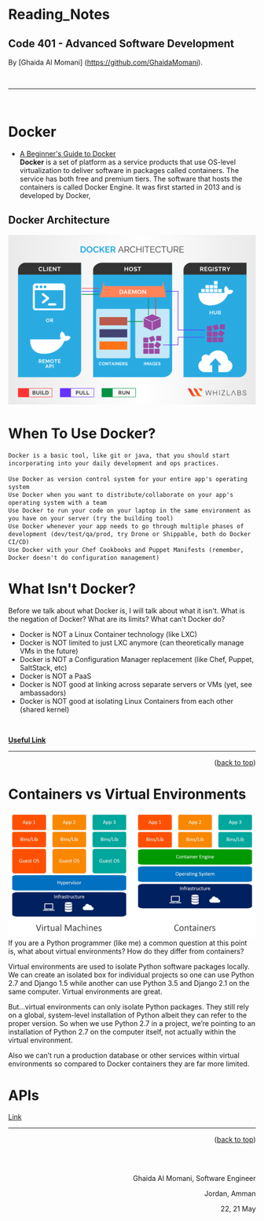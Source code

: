 
# Reading_Notes
## Code 401 - Advanced Software Development





By [Ghaida Al Momani] (https://github.com/GhaidaMomani).


<br/>
<hr/>
<br/>

# Docker
* [A Beginner's Guide to Docker](https://wsvincent.com/beginners-guide-to-docker/)  
**Docker** is a set of platform as a service products that use OS-level virtualization to deliver software in packages called containers. The service has both free and premium tiers. The software that hosts the containers is called Docker Engine. It was first started in 2013 and is developed by Docker,

## Docker Architecture 
![](../assests/Docker_Architecture.png)

# When To Use Docker?
```
Docker is a basic tool, like git or java, that you should start incorporating into your daily development and ops practices.

Use Docker as version control system for your entire app's operating system
Use Docker when you want to distribute/collaborate on your app's operating system with a team
Use Docker to run your code on your laptop in the same environment as you have on your server (try the building tool)
Use Docker whenever your app needs to go through multiple phases of development (dev/test/qa/prod, try Drone or Shippable, both do Docker CI/CD)
Use Docker with your Chef Cookbooks and Puppet Manifests (remember, Docker doesn't do configuration management)
```
# What Isn't Docker?
Before we talk about what Docker is, I will talk about what it isn't. What is the negation of Docker? What are its limits? What can't Docker do?

* Docker is NOT a Linux Container technology (like LXC)
* Docker is NOT limited to just LXC anymore (can theoretically manage VMs in the future)
* Docker is NOT a Configuration Manager replacement (like Chef, Puppet, SaltStack, etc)
* Docker is NOT a PaaS
* Docker is NOT good at linking across separate servers or VMs (yet, see ambassadors)
* Docker is NOT good at isolating Linux Containers from each other (shared kernel)

<br/>

**[Useful Link](https://www.ctl.io/developers/blog/post/what-is-docker-and-when-to-use-it/)**

<hr/>
<p align="right">(<a href="#top">back to top</a>)</p>




# Containers vs Virtual Environments

![](../assests/containers-vs-virtual-machines.jpg)
If you are a Python programmer (like me) a common question at this point is, what about virtual environments? How do they differ from containers?

Virtual environments are used to isolate Python software packages locally. We can create an isolated box for individual projects so one can use Python 2.7 and Django 1.5 while another can use Python 3.5 and Django 2.1 on the same computer. Virtual environments are great.

But…virtual environments can only isolate Python packages. They still rely on a global, system-level installation of Python albeit they can refer to the proper version. So when we use Python 2.7 in a project, we’re pointing to an installation of Python 2.7 on the computer itself, not actually within the virtual environment.

Also we can’t run a production database or other services within virtual environments so compared to Docker containers they are far more limited.


# APIs
[Link](https://djangoforapis.com/library-website-and-api/)






















<hr/>
<p align="right">(<a href="#top">back to top</a>)</p>





  <br/><br/>

<p align="right">Ghaida Al Momani, Software Engineer</p>
<p align="right">Jordan, Amman</p>
  <p align="right">22, 21 May </p>